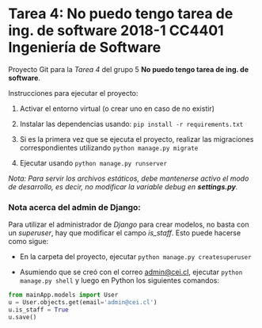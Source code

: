 # Tarea 4: No puedo tengo tarea de ing. de software 2018-1 CC4401 Ingeniería de Software
Proyecto Git para la _Tarea 4_ del grupo 5 **__No puedo tengo tarea de ing. de software__**.

Instrucciones para ejecutar el proyecto:

1. Activar el entorno virtual (o crear uno en caso de no existir)

2. Instalar las dependencias usando: `pip install -r requirements.txt`

3. Si es la primera vez que se ejecuta el proyecto, realizar las migraciones correspondientes utilizando `python manage.py migrate`

4. Ejecutar usando `python manage.py runserver`
     
*Nota: Para servir los archivos estáticos, debe mantenerse activo el modo de desarrollo, es decir, no modificar la variable debug en **settings.py**.*


### Nota acerca del admin de Django:

Para utilizar el administrador de *Django* para crear modelos, no basta con un *superuser*, hay que modificar el campo *is_staff*. Esto puede hacerse como sigue:
+ En la carpeta del proyecto, ejecutar `python manage.py createsuperuser`

+ Asumiendo que se creó con el correo admin@cei.cl, ejecutar `python manage.py shell` y luego en Python los siguientes comandos:

~~~~python
from mainApp.models import User
u = User.objects.get(email='admin@cei.cl')
u.is_staff = True
u.save()
~~~~
